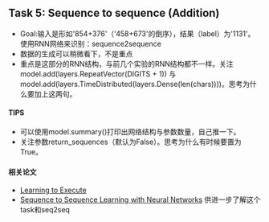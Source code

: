 ## Task 5: Sequence to sequence (Addition)
- Goal:输入是形如'854+376'（'458+673'的倒序），结果（label）为'1131'。使用RNN网络来识别：sequence2sequence
- 数据的生成可以稍微看下，不是重点
- 重点是这部分的RNN结构，与前几个实验的RNN结构都不一样。关注model.add(layers.RepeatVector(DIGITS + 1))
与model.add(layers.TimeDistributed(layers.Dense(len(chars))))。思考为什么要加上这两句。

#### TIPS
- 可以使用model.summary()打印出网络结构与参数数量，自己推一下。
- 关注参数return_sequences（默认为False）。思考为什么有时候要置为True。

#### 相关论文
- [Learning to Execute](http://arxiv.org/abs/1410.4615)
- [Sequence to Sequence Learning with Neural Networks](http://papers.nips.cc/paper/5346-sequence-to-sequence-learning-with-neural-networks.pdf)
供进一步了解这个task和seq2seq
